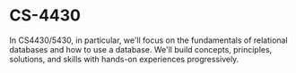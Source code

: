 # CS-4430
 In CS4430/5430, in particular, we'll focus on the fundamentals of relational databases and how to use a database. We'll build concepts, principles, solutions, and skills with hands-on experiences progressively.

